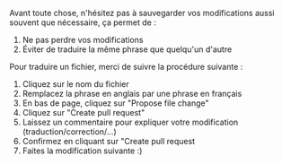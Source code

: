 Avant toute chose, n'hésitez pas à sauvegarder vos modifications aussi souvent que nécessaire, ça permet de :
1. Ne pas perdre vos modifications
2. Éviter de traduire la même phrase que quelqu'un d'autre

Pour traduire un fichier, merci de suivre la procédure suivante :

1. Cliquez sur le nom du fichier
2. Remplacez la phrase en anglais par une phrase en français
3. En bas de page, cliquez sur "Propose file change"
4. Cliquez sur "Create pull request"
5. Laissez un commentaire pour expliquer votre modification (traduction/correction/...)
6. Confirmez en cliquant sur "Create pull request
7. Faites la modification suivante :)
